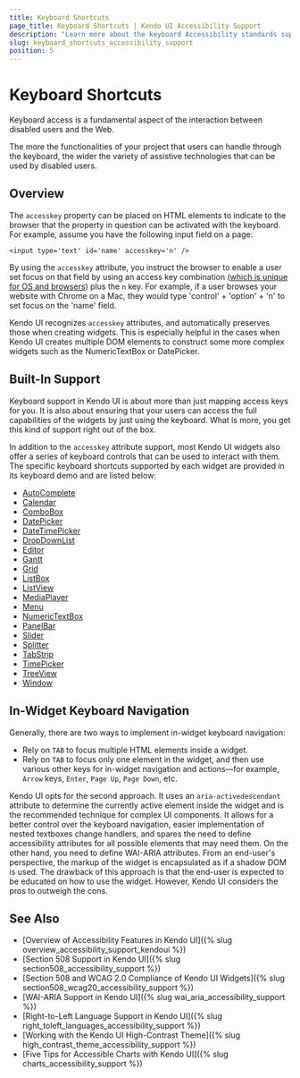 ```yaml
---
title: Keyboard Shortcuts
page_title: Keyboard Shortcuts | Kendo UI Accessibility Support
description: "Learn more about the keyboard Accessibility standards supported by Kendo UI controls."
slug: keyboard_shortcuts_accessibility_support
position: 5
---
```


# Keyboard Shortcuts

Keyboard access is a fundamental aspect of the interaction between disabled users and the Web.

The more the functionalities of your project that users can handle through the keyboard, the wider the variety of assistive technologies that can be used by disabled users.

## Overview

The `accesskey` property can be placed on HTML elements to indicate to the browser that the property in question can be activated with the keyboard. For example, assume you have the following input field on a page:

	<input type='text' id='name' accesskey='n' />

By using the `accesskey` attribute, you instruct the browser to enable a user set focus on that field by using an access key combination ([which is unique for OS and browsers](http://en.wikipedia.org/wiki/Access_key)) plus the `n` key. For example, if a user browses your website with Chrome on a Mac, they would type 'control' + 'option' + 'n' to set focus on the 'name' field.

Kendo UI recognizes `accesskey` attributes, and automatically preserves those when creating widgets. This is especially helpful in the cases when Kendo UI creates multiple DOM elements to construct some more complex widgets such as the NumericTextBox or DatePicker.

## Built-In Support

Keyboard support in Kendo UI is about more than just mapping access keys for you. It is also about ensuring that your users can access the full capabilities of the widgets by just using the keyboard. What is more, you get this kind of support right out of the box.

In addition to the `accesskey` attribute support, most Kendo UI widgets also offer a series of keyboard controls that can be used to interact with them. The specific keyboard shortcuts supported by each widget are provided in its keyboard demo and are listed below:

- [AutoComplete](http://demos.telerik.com/kendo-ui/web/autocomplete/navigation.html)
- [Calendar](http://demos.telerik.com/kendo-ui/web/calendar/navigation.html)
- [ComboBox](http://demos.telerik.com/kendo-ui/web/combobox/navigation.html)
- [DatePicker](http://demos.telerik.com/kendo-ui/web/datepicker/navigation.html)
- [DateTimePicker](http://demos.telerik.com/kendo-ui/web/datetimepicker/navigation.html)
- [DropDownList](http://demos.telerik.com/kendo-ui/web/dropdownlist/navigation.html)
- [Editor](http://demos.telerik.com/kendo-ui/web/editor/navigation.html)
- [Gantt](http://demos.telerik.com/kendo-ui/gantt/keyboard-navigation)
- [Grid](http://demos.telerik.com/kendo-ui/web/grid/navigation.html)
- [ListBox](http://demos.telerik.com/kendo-ui/listview/keyboard-navigation)
- [ListView](http://demos.telerik.com/kendo-ui/web/listview/navigation.html)
- [MediaPlayer](http://demos.telerik.com/kendo-ui/web/mediaplayer/navigation.html)
- [Menu](http://demos.telerik.com/kendo-ui/web/menu/navigation.html)
- [NumericTextBox](http://demos.telerik.com/kendo-ui/web/numerictextbox/navigation.html)
- [PanelBar](http://demos.telerik.com/kendo-ui/web/panelbar/navigation.html)
- [Slider](http://demos.telerik.com/kendo-ui/web/slider/navigation.html)
- [Splitter](http://demos.telerik.com/kendo-ui/web/splitter/navigation.html)
- [TabStrip](http://demos.telerik.com/kendo-ui/web/tabstrip/navigation.html)
- [TimePicker](http://demos.telerik.com/kendo-ui/web/timepicker/navigation.html)
- [TreeView](http://demos.telerik.com/kendo-ui/web/treeview/navigation.html)
- [Window](http://demos.telerik.com/kendo-ui/web/window/navigation.html)

## In-Widget Keyboard Navigation

Generally, there are two ways to implement in-widget keyboard navigation:

- Rely on `TAB` to focus multiple HTML elements inside a widget.
- Rely on `TAB` to focus only one element in the widget, and then use various other keys for in-widget navigation and actions&mdash;for example, `Arrow` keys, `Enter`, `Page Up`, `Page Down`, etc.

Kendo UI opts for the second approach. It uses an `aria-activedescendant` attribute to determine the currently active element inside the widget and is the recommended technique for complex UI components. It allows for a better control over the keyboard navigation, easier implementation of nested textboxes change handlers, and spares the need to define accessibility attributes for all possible elements that may need them. On the other hand, you need to define WAI-ARIA attributes. From an end-user's perspective, the markup of the widget is encapsulated as if a shadow DOM is used. The drawback of this approach is that the end-user is expected to be educated on how to use the widget. However, Kendo UI considers the pros to outweigh the cons.

## See Also

* [Overview of Accessibility Features in Kendo UI]({% slug overview_accessibility_support_kendoui %})
* [Section 508 Support in Kendo UI]({% slug section508_accessibility_support %})
* [Section 508 and WCAG 2.0 Compliance of Kendo UI Widgets]({% slug section508_wcag20_accessibility_support %})
* [WAI-ARIA Support in Kendo UI]({% slug wai_aria_accessibility_support %})
* [Right-to-Left Language Support in Kendo UI]({% slug right_toleft_languages_accessibility_support %})
* [Working with the Kendo UI High-Contrast Theme]({% slug high_contrast_theme_accessibility_support %})
* [Five Tips for Accessible Charts with Kendo UI]({% slug charts_accessibility_support %})
